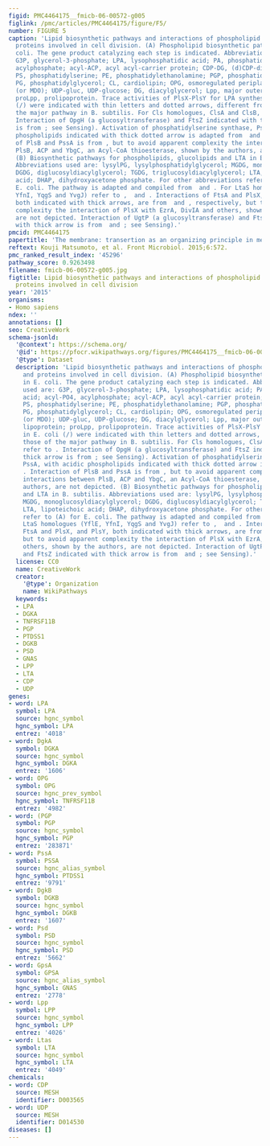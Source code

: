 ```yaml
---
figid: PMC4464175__fmicb-06-00572-g005
figlink: /pmc/articles/PMC4464175/figure/F5/
number: FIGURE 5
caption: 'Lipid biosynthetic pathways and interactions of phospholipid synthases and
  proteins involved in cell division. (A) Phospholipid biosynthetic pathway in E.
  coli. The gene product catalyzing each step is indicated. Abbreviations used are:
  G3P, glycerol-3-phosphate; LPA, lysophosphatidic acid; PA, phosphatidic acid; acyl-PO4,
  acylphosphate; acyl-ACP, acyl acyl-carrier protein; CDP-DG, (d)CDP-diacylglycerol;
  PS, phosphatidylserine; PE, phosphatidylethanolamine; PGP, phosphatidylglycerophosphate;
  PG, phosphatidylglycerol; CL, cardiolipin; OPG, osmoregulated periplasmic glucans
  (or MDO); UDP-gluc, UDP-glucose; DG, diacylglycerol; Lpp, major outer membrane lipoprotein;
  proLpp, prolipoprotein. Trace activities of PlsX-PlsY for LPA synthesis in E. coli
  (/) were indicated with thin letters and dotted arrows, different from those of
  the major pathway in B. subtilis. For Cls homologues, ClsA and ClsB, refer to .
  Interaction of OpgH (a glucosyltransferase) and FtsZ indicated with thick arrow
  is from ; see Sensing). Activation of phosphatidylserine synthase, PssA, with acidic
  phospholipids indicated with thick dotted arrow is adapted from  and . Interaction
  of PlsB and PssA is from , but to avoid apparent complexity the interactions between
  PlsB, ACP and YbgC, an Acyl-CoA thioesterase, shown by the authors, are not depicted.
  (B) Biosynthetic pathways for phospholipids, glucolipids and LTA in B. subtilis.
  Abbreviations used are: lysylPG, lysylphosphatidylglycerol; MGDG, monoglucosyldiacylglycerol;
  DGDG, diglucosyldiacylglycerol; TGDG, triglucosyldiacylglycerol; LTA, lipoteichoic
  acid; DHAP, dihydroxyacetone phosphate. For other abbreviations refer to (A) for
  E. coli. The pathway is adapted and compiled from  and . For LtaS homologues (YflE,
  YfnI, YqgS and YvgJ) refer to ,  and . Interactions of FtsA and PlsX, and PlsY,
  both indicated with thick arrows, are from  and , respectively, but to avoid apparent
  complexity the interaction of PlsX with EzrA, DivIA and others, shown by the authors,
  are not depicted. Interaction of UgtP (a glucosyltransferase) and FtsZ indicated
  with thick arrow is from  and ; see Sensing).'
pmcid: PMC4464175
papertitle: 'The membrane: transertion as an organizing principle in membrane heterogeneity.'
reftext: Kouji Matsumoto, et al. Front Microbiol. 2015;6:572.
pmc_ranked_result_index: '45296'
pathway_score: 0.9263498
filename: fmicb-06-00572-g005.jpg
figtitle: Lipid biosynthetic pathways and interactions of phospholipid synthases and
  proteins involved in cell division
year: '2015'
organisms:
- Homo sapiens
ndex: ''
annotations: []
seo: CreativeWork
schema-jsonld:
  '@context': https://schema.org/
  '@id': https://pfocr.wikipathways.org/figures/PMC4464175__fmicb-06-00572-g005.html
  '@type': Dataset
  description: 'Lipid biosynthetic pathways and interactions of phospholipid synthases
    and proteins involved in cell division. (A) Phospholipid biosynthetic pathway
    in E. coli. The gene product catalyzing each step is indicated. Abbreviations
    used are: G3P, glycerol-3-phosphate; LPA, lysophosphatidic acid; PA, phosphatidic
    acid; acyl-PO4, acylphosphate; acyl-ACP, acyl acyl-carrier protein; CDP-DG, (d)CDP-diacylglycerol;
    PS, phosphatidylserine; PE, phosphatidylethanolamine; PGP, phosphatidylglycerophosphate;
    PG, phosphatidylglycerol; CL, cardiolipin; OPG, osmoregulated periplasmic glucans
    (or MDO); UDP-gluc, UDP-glucose; DG, diacylglycerol; Lpp, major outer membrane
    lipoprotein; proLpp, prolipoprotein. Trace activities of PlsX-PlsY for LPA synthesis
    in E. coli (/) were indicated with thin letters and dotted arrows, different from
    those of the major pathway in B. subtilis. For Cls homologues, ClsA and ClsB,
    refer to . Interaction of OpgH (a glucosyltransferase) and FtsZ indicated with
    thick arrow is from ; see Sensing). Activation of phosphatidylserine synthase,
    PssA, with acidic phospholipids indicated with thick dotted arrow is adapted from  and
    . Interaction of PlsB and PssA is from , but to avoid apparent complexity the
    interactions between PlsB, ACP and YbgC, an Acyl-CoA thioesterase, shown by the
    authors, are not depicted. (B) Biosynthetic pathways for phospholipids, glucolipids
    and LTA in B. subtilis. Abbreviations used are: lysylPG, lysylphosphatidylglycerol;
    MGDG, monoglucosyldiacylglycerol; DGDG, diglucosyldiacylglycerol; TGDG, triglucosyldiacylglycerol;
    LTA, lipoteichoic acid; DHAP, dihydroxyacetone phosphate. For other abbreviations
    refer to (A) for E. coli. The pathway is adapted and compiled from  and . For
    LtaS homologues (YflE, YfnI, YqgS and YvgJ) refer to ,  and . Interactions of
    FtsA and PlsX, and PlsY, both indicated with thick arrows, are from  and , respectively,
    but to avoid apparent complexity the interaction of PlsX with EzrA, DivIA and
    others, shown by the authors, are not depicted. Interaction of UgtP (a glucosyltransferase)
    and FtsZ indicated with thick arrow is from  and ; see Sensing).'
  license: CC0
  name: CreativeWork
  creator:
    '@type': Organization
    name: WikiPathways
  keywords:
  - LPA
  - DGKA
  - TNFRSF11B
  - PGP
  - PTDSS1
  - DGKB
  - PSD
  - GNAS
  - LPP
  - LTA
  - CDP
  - UDP
genes:
- word: LPA
  symbol: LPA
  source: hgnc_symbol
  hgnc_symbol: LPA
  entrez: '4018'
- word: DgkA
  symbol: DGKA
  source: hgnc_symbol
  hgnc_symbol: DGKA
  entrez: '1606'
- word: OPG
  symbol: OPG
  source: hgnc_prev_symbol
  hgnc_symbol: TNFRSF11B
  entrez: '4982'
- word: (PGP
  symbol: PGP
  source: hgnc_symbol
  hgnc_symbol: PGP
  entrez: '283871'
- word: PssA
  symbol: PSSA
  source: hgnc_alias_symbol
  hgnc_symbol: PTDSS1
  entrez: '9791'
- word: DgkB
  symbol: DGKB
  source: hgnc_symbol
  hgnc_symbol: DGKB
  entrez: '1607'
- word: Psd
  symbol: PSD
  source: hgnc_symbol
  hgnc_symbol: PSD
  entrez: '5662'
- word: GpsA
  symbol: GPSA
  source: hgnc_alias_symbol
  hgnc_symbol: GNAS
  entrez: '2778'
- word: Lpp
  symbol: LPP
  source: hgnc_symbol
  hgnc_symbol: LPP
  entrez: '4026'
- word: Ltas
  symbol: LTA
  source: hgnc_symbol
  hgnc_symbol: LTA
  entrez: '4049'
chemicals:
- word: CDP
  source: MESH
  identifier: D003565
- word: UDP
  source: MESH
  identifier: D014530
diseases: []
---
```

